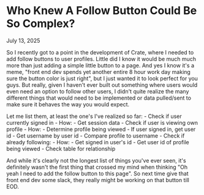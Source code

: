 # Who Knew A Follow Button Could Be So Complex?
July 13, 2025

So I recently got to a point in the development of Crate, where I needed to add follow buttons to user profiles. Little did I know it would be much much more than just adding a simple little button to a page. And yes I know it's a meme, "front end dev spends yet another entire 8 hour work day making sure the button color is just right", but I just wanted it to look perfect for you guys. But really, given I haven't ever built out something where users would even need an option to follow other users, I didn't quite realize the many different things that would need to be implemented or data pulled/sent to make sure it behaves the way you would expect. 

Let me list them, at least the one's I've realized so far:
    - Check if user currently signed in
        - How:
            - Get session data
            - Check if user is viewing own profile
                - How:
                    - Determine profile being viewed
                    - If user signed in, get user id
                    - Get username by user id
                    - Compare profile to username
                    - Check if already following:
                        - How:
                            - Get signed in user's id
                            - Get user id of profile being viewed
                            - Check table for relationship

And while it's clearly not the longest list of things you've ever seen, it's definitely wasn't the first thing that crossed my mind when thinking "Oh yeah I need to add the follow button to this page". So next time give that front end dev some slack, they really might be working on that button till EOD.
